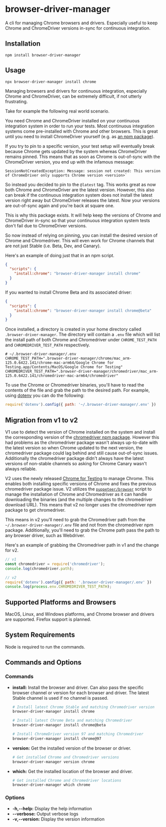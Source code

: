 # browser-driver-manager
A cli for managing Chrome browsers and drivers. Especially useful to keep Chrome and ChromeDriver versions in-sync for continuous integration.

## Installation

```terminal
npm install browser-driver-manager
```

## Usage

```terminal
npx browser-driver-manager install chrome
```

Managing browsers and drivers for continuous integration, especially Chrome and ChromeDriver, can be extremely difficult, if not utterly frustrating.

Take for example the following real world scenario. 

You need Chrome and ChromeDriver installed on your continuous integration system in order to run your tests. Most continuous integration systems come pre-installed with Chrome and other browsers. This is great until you need to install ChromeDriver yourself (e.g. as [an npm package](https://www.npmjs.com/package/chromedriver)).

If you try to pin to a specific version, your test setup will eventually break because Chrome gets updated by the system whereas ChromeDriver remains pinned. This means that as soon as Chrome is out-of-sync with the ChromeDriver version, you end up with the infamous message:

```terminal
SessionNotCreatedException: Message: session not created: This version of ChromeDriver only supports Chrome version <version>`
```

So instead you decided to pin to the `@latest` tag. This works great as now both Chrome and ChromeDriver are the latest version. However, this also can break if the continuous integration system does not install the latest version right away but ChromeDriver releases the latest. Now your versions are out-of-sync again and you're back at square one.

This is why this package exists. It will help keep the versions of Chrome and ChromeDriver in-sync so that your continuous integration system tests don't fail due to ChromeDriver versions. 

So now instead of relying on pinning, you can install the desired version of Chrome and Chromedriver. This will even work for Chrome channels that are not just Stable (i.e. Beta, Dev, and Canary).

Here's an example of doing just that in an npm script.

```json
{
  "scripts": {
    "install:chrome": "browser-driver-manager install chrome"
  }
}
```

If you wanted to install Chrome Beta and its associated driver:

```json
{
  "scripts": {
    "install:chrome": "browser-driver-manager install chrome@beta"
  }
}
```

Once installed, a directory is created in your home directory called `.browser-driver-manager`. The directory will contain a `.env` file which will list the install path of both Chrome and Chromedriver under `CHROME_TEST_PATH` and `CHROMEDRIVER_TEST_PATH` respectively. 

```
# ~/.browser-driver-manager/.env
CHROME_TEST_PATH=".browser-driver-manager/chrome/mac_arm-125.0.6422.141/chrome-mac-arm64/Google Chrome for Testing.app/Contents/MacOS/Google Chrome for Testing"
CHROMEDRIVER_TEST_PATH=".browser-driver-manager/chromedriver/mac_arm-125.0.6422.141/chromedriver-mac-arm64/chromedriver"
```

To use the Chrome or Chromedriver binaries, you'll have to read the contents of the file and grab the path to the desired path. For example, using [dotenv](https://www.npmjs.com/package/dotenv) you can do the following:

```js
require('dotenv').config({ path: '~/.browser-driver-manager/.env' })
```

## Migration from v1 to v2

V1 use to detect the version of Chrome installed on the system and install the corresponding version of the [chromedriver npm package](https://www.npmjs.com/package/chromedriver). However this had problems as the chromedriver package wasn't always up-to-date with the latest version so when Chrome updated to the next version, the chromedriver package could lag behind and still cause out-of-sync issues. Additionally the chromedriver package didn't always have the latest versions of non-stable channels so asking for Chrome Canary wasn't always reliable.

V2 uses the newly released [Chrome for Testing](https://developer.chrome.com/blog/chrome-for-testing) to manage Chrome. This enables both installing specific versions of Chrome and fixes the previous chromedriver package issue. V2 utilizes the [`puppeteer/browser`](https://pptr.dev/browsers-api) script to manage the installation of Chrome and Chromedriver as it can handle downloading the binaries (and the multiple changes to the chromedriver download URL). This means that v2 no longer uses the chromedriver npm package to get chromedriver.

This means in v2 you'll need to grab the Chromedriver path from the `~/.browser-driver-manager/.env` file and not from the chromedriver npm package. Additionally, you'll need to grab the Chrome path pass the path to any browser driver, such as Webdriver.

Here's an example of grabbing the Chromedriver path in v1 and the change for v2.

```js
// v1
const chromedriver = require('chromedriver');
console.log(chromedriver.path);

// v2
require('dotenv').config({ path: '.browser-driver-manager/.env' })
console.log(process.env.CHROMEDRIVER_TEST_PATH);
```

## Supported Platforms and Browsers

MacOS, Linux, and Windows platforms, and Chrome browser and drivers are supported. Firefox support is planned. 

## System Requirements

Node is required to run the commands.

## Commands and Options

### Commands

- **install:** 
    Install the browser and driver. Can also pass the specific browser channel or version for each browser and driver. The latest Stable channel is used if no channel is passed.

    ```bash
    # Install latest Chrome Stable and matching Chromedriver version
    browser-driver-manager install chrome

    # Install latest Chrome Beta and matching Chromedriver
    browser-driver-manager install chrome@beta

    # Install ChromeDriver version 97 and matching Chromedriver
    browser-driver-manager install chrome@97

- **version:** 
    Get the installed version of the browser or driver.

    ```bash
    # Get installed Chrome and Chromedriver versions
    browser-driver-manager version chrome

- **which:** 
    Get the installed location of the browser and driver.

    ```bash
    # Get installed Chrome and Chromedriver locations
    browser-driver-manager which chrome
    ```

### Options

- **-h,--help:** Display the help information
- **--verbose:** Output verbose logs
- **-v,--version:** Display the version information